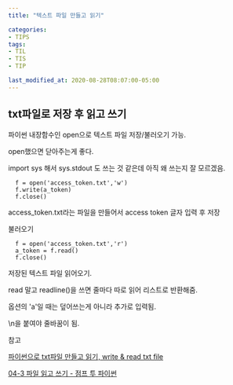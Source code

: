 ```yaml
---
title: "텍스트 파일 만들고 읽기"

categories:
- TIPS
tags:
- TIL
- TIS
- TIP

last_modified_at: 2020-08-28T08:07:00-05:00
---
```


## txt파일로 저장 후 읽고 쓰기

파이썬 내장함수인 open으로 텍스트 파일 저장/불러오기 가능.

open했으면 닫아주는게 좋다.

import sys 해서 sys.stdout 도 쓰는 것 같은데 아직 왜 쓰는지 잘 모르겠음.


      f = open('access_token.txt','w')
      f.write(a_token)
      f.close()

access_token.txt라는 파일을 만들어서 access token 글자 입력 후 저장

불러오기

      f = open('access_token.txt','r')
      a_token = f.read()
      f.close()

저장된 텍스트 파일 읽어오기.

read 말고 readline()을 쓰면 줄마다 따로 읽어 리스트로 반환해줌.

옵션의 'a'일 때는 덮어쓰는게 아니라 추가로 입력됨.

\n을 붙여야 줄바꿈이 됨.

참고 

[파이썬으로 txt파일 만들고 읽기, write & read txt file](https://itissmart.tistory.com/49)

[04-3 파일 읽고 쓰기 - 점프 투 파이썬](https://wikidocs.net/26)
